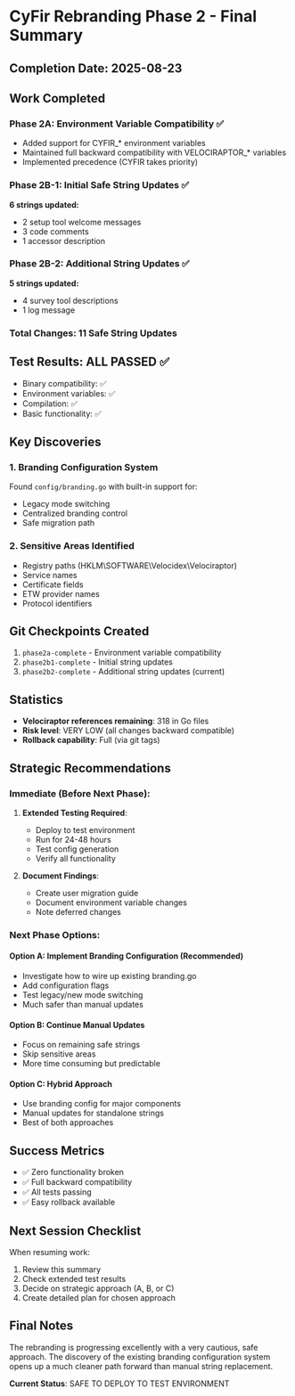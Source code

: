 # CyFir Rebranding Phase 2 - Final Summary

## Completion Date: 2025-08-23

## Work Completed

### Phase 2A: Environment Variable Compatibility ✅
- Added support for CYFIR_* environment variables
- Maintained full backward compatibility with VELOCIRAPTOR_* variables
- Implemented precedence (CYFIR takes priority)

### Phase 2B-1: Initial Safe String Updates ✅
**6 strings updated:**
- 2 setup tool welcome messages
- 3 code comments
- 1 accessor description

### Phase 2B-2: Additional String Updates ✅
**5 strings updated:**
- 4 survey tool descriptions
- 1 log message

### Total Changes: 11 Safe String Updates

## Test Results: ALL PASSED ✅
- Binary compatibility: ✅
- Environment variables: ✅
- Compilation: ✅
- Basic functionality: ✅

## Key Discoveries

### 1. Branding Configuration System
Found `config/branding.go` with built-in support for:
- Legacy mode switching
- Centralized branding control
- Safe migration path

### 2. Sensitive Areas Identified
- Registry paths (HKLM\SOFTWARE\Velocidex\Velociraptor)
- Service names
- Certificate fields
- ETW provider names
- Protocol identifiers

## Git Checkpoints Created
1. `phase2a-complete` - Environment variable compatibility
2. `phase2b1-complete` - Initial string updates
3. `phase2b2-complete` - Additional string updates (current)

## Statistics
- **Velociraptor references remaining**: 318 in Go files
- **Risk level**: VERY LOW (all changes backward compatible)
- **Rollback capability**: Full (via git tags)

## Strategic Recommendations

### Immediate (Before Next Phase):
1. **Extended Testing Required**:
   - Deploy to test environment
   - Run for 24-48 hours
   - Test config generation
   - Verify all functionality

2. **Document Findings**:
   - Create user migration guide
   - Document environment variable changes
   - Note deferred changes

### Next Phase Options:

#### Option A: Implement Branding Configuration (Recommended)
- Investigate how to wire up existing branding.go
- Add configuration flags
- Test legacy/new mode switching
- Much safer than manual updates

#### Option B: Continue Manual Updates
- Focus on remaining safe strings
- Skip sensitive areas
- More time consuming but predictable

#### Option C: Hybrid Approach
- Use branding config for major components
- Manual updates for standalone strings
- Best of both approaches

## Success Metrics
- ✅ Zero functionality broken
- ✅ Full backward compatibility
- ✅ All tests passing
- ✅ Easy rollback available

## Next Session Checklist
When resuming work:
1. Review this summary
2. Check extended test results
3. Decide on strategic approach (A, B, or C)
4. Create detailed plan for chosen approach

## Final Notes
The rebranding is progressing excellently with a very cautious, safe approach. The discovery of the existing branding configuration system opens up a much cleaner path forward than manual string replacement.

**Current Status**: SAFE TO DEPLOY TO TEST ENVIRONMENT